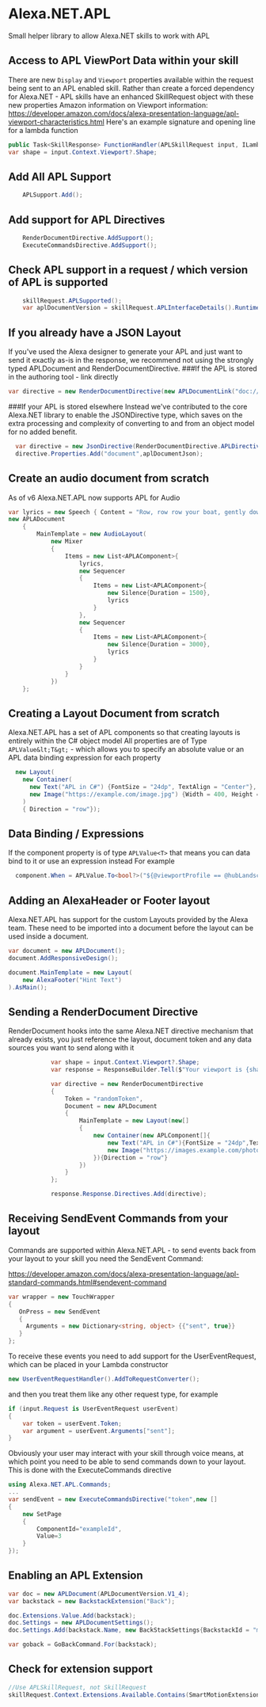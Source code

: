 # Alexa.NET.APL
Small helper library to allow Alexa.NET skills to work with APL

## Access to APL ViewPort Data within your skill
There are new `Display` and `Viewport` properties available within the request being sent to an APL enabled skill.
Rather than create a forced dependency for Alexa.NET - APL skills have an enhanced SkillRequest object with these new properties
Amazon information on Viewport information: https://developer.amazon.com/docs/alexa-presentation-language/apl-viewport-characteristics.html
Here's an example signature and opening line for a lambda function
```csharp
public Task<SkillResponse> FunctionHandler(APLSkillRequest input, ILambdaContext context)
var shape = input.Context.Viewport?.Shape;
```

## Add All APL Support
```csharp
    APLSupport.Add();
```

## Add support for APL Directives
```csharp
	RenderDocumentDirective.AddSupport();
	ExecuteCommandsDirective.AddSupport();
```

## Check APL support in a request / which version of APL is supported
```csharp
	skillRequest.APLSupported();
	var aplDocumentVersion = skillRequest.APLInterfaceDetails().Runtime.MaxVersion;
```

## If you already have a JSON Layout
If you've used the Alexa designer to generate your APL and just want to send it exactly as-is in the response, we recommend not using the strongly typed APLDocument and RenderDocumentDirective.
###If the APL is stored in the authoring tool - link directly
```csharp
var directive = new RenderDocumentDirective(new APLDocumentLink("doc://alexa/apl/documents/<document-name>"));
```

###If your APL is stored elsewhere
Instead we've contributed to the core Alexa.NET library to enable the JSONDirective type, which saves on the extra processing and complexity of converting to and from an object model for no added benefit.
```csharp
  var directive = new JsonDirective(RenderDocumentDirective.APLDirectiveType);
  directive.Properties.Add("document",aplDocumentJson);
```

## Create an audio document from scratch
As of v6 Alexa.NET.APL now supports APL for Audio
```csharp
var lyrics = new Speech { Content = "Row, row row your boat, gently down the stream. Merrily merrily merrily merrily life is but a dream" };
new APLADocument
    {
        MainTemplate = new AudioLayout(
            new Mixer
            {
                Items = new List<APLAComponent>{
                    lyrics,
                    new Sequencer
                    {
                        Items = new List<APLAComponent>{
                            new Silence{Duration = 1500},
                            lyrics
                        }
                    },
                    new Sequencer
                    {
                        Items = new List<APLAComponent>{
                            new Silence{Duration = 3000},
                            lyrics
                        }
                    }
                }
            })
    };
```

## Creating a Layout Document from scratch
Alexa.NET.APL has a set of APL components so that creating layouts is entirely within the C# object model
All properties are of Type `APLValue&lt;T&gt;` - which allows you to specify an absolute value or an APL data binding expression for each property
```csharp
  new Layout(
    new Container(
      new Text("APL in C#") {FontSize = "24dp", TextAlign = "Center"}, 
      new Image("https://example.com/image.jpg") {Width = 400, Height = 400}
	)
    { Direction = "row"});
```

## Data Binding / Expressions
If the component property is of type `APLValue<T>` that means you can data bind to it or use an expression instead
For example
```csharp
  component.When = APLValue.To<bool?>("${@viewportProfile == @hubLandscapeSmall}");
```

## Adding an AlexaHeader or Footer layout
Alexa.NET.APL has support for the custom Layouts provided by the Alexa team.
These need to be imported into a document before the layout can be used inside a document.
```csharp
var document = new APLDocument();
document.AddResponsiveDesign();

document.MainTemplate = new Layout(
    new AlexaFooter("Hint Text")
).AsMain();
```

## Sending a RenderDocument Directive
RenderDocument hooks into the same Alexa.NET directive mechanism that already exists, you just reference the layout, document token and any data sources you want to send along with it
```csharp
            var shape = input.Context.Viewport?.Shape;
            var response = ResponseBuilder.Tell($"Your viewport is {shape.ToString() ?? "Non existent"}");

            var directive = new RenderDocumentDirective
            {
                Token = "randomToken",
                Document = new APLDocument
                {
                    MainTemplate = new Layout(new[]
                    {
                        new Container(new APLComponent[]{
                            new Text("APL in C#"){FontSize = "24dp",TextAlign= "Center"},
                            new Image("https://images.example.com/photos/2143/lights-party-dancing-music.jpg?cs=srgb&dl=cheerful-club-concert-2143.jpg&fm=jpg"){Width = 400,Height=400}
                        }){Direction = "row"}
                    })
                }
            };

            response.Response.Directives.Add(directive);
```

## Receiving SendEvent Commands from your layout
Commands are supported within Alexa.NET.APL - to send events back from your layout to your skill you need the SendEvent Command:

https://developer.amazon.com/docs/alexa-presentation-language/apl-standard-commands.html#sendevent-command
```csharp
var wrapper = new TouchWrapper
{
   OnPress = new SendEvent
   {
     Arguments = new Dictionary<string, object> {{"sent", true}}
   }
};
```

To receive these events you need to add support for the UserEventRequest, which can be placed in your Lambda constructor
```csharp
new UserEventRequestHandler().AddToRequestConverter();
```
and then you treat them like any other request type, for example
```csharp
if (input.Request is UserEventRequest userEvent)
{
    var token = userEvent.Token;
    var argument = userEvent.Arguments["sent"];
}
```
Obviously your user may interact with your skill through voice means, at which point you need to be able to send commands down to your layout. This is done with the ExecuteCommands directive
```csharp
using Alexa.NET.APL.Commands;
...
var sendEvent = new ExecuteCommandsDirective("token",new []
{
    new SetPage
    {
        ComponentId="exampleId",
        Value=3
    }
});
```

## Enabling an APL Extension
```csharp
var doc = new APLDocument(APLDocumentVersion.V1_4);
var backstack = new BackstackExtension("Back");

doc.Extensions.Value.Add(backstack);
doc.Settings = new APLDocumentSettings(); 
doc.Settings.Add(backstack.Name, new BackStackSettings{BackstackId = "myDocument"});

var goback = GoBackCommand.For(backstack);
```

## Check for extension support
```csharp
//Use APLSkillRequest, not SkillRequest
skillRequest.Context.Extensions.Available.Contains(SmartMotionExtension.URL)
```